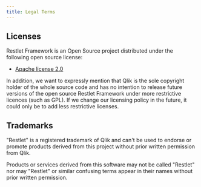 ```yaml
---
title: Legal Terms
---
```


## Licenses

Restlet Framework is an Open Source project distributed under the following open source license:

- [Apache license 2.0](http://opensource.org/licenses/apache-2.0)

In addition, we want to expressly mention that Qlik is the sole copyright holder of the whole source code and has no intention to release future versions of the open source Restlet Framework under more restrictive licences (such as GPL). If we change our licensing policy in the future, it could only be to add less restrictive licenses.

## Trademarks
"Restlet" is a registered trademark of Qlik and can't be used to endorse or promote products derived from this project without prior written permission from Qlik.

Products or services derived from this software may not be called "Restlet" nor may "Restlet" or similar confusing terms appear in their names without prior written permission.

